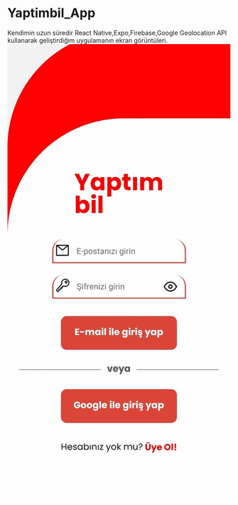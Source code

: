 # Yaptimbil_App
Kendimin uzun süredir React Native,Expo,Firebase,Google Geolocation API kullanarak geliştirdiğim uygulamanın ekran görüntüleri.
![Login sayfasi](./login.jpeg)
